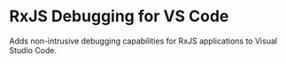# RxJS Debugging for VS Code

Adds non-intrusive debugging capabilities for RxJS applications to Visual Studio Code.
